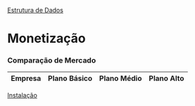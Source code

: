 [Estrutura de Dados](./Estrutura_de_dados.md)

# Monetização

### Comparação de Mercado
|        Empresa    |  Plano Básico |  Plano Médio  | Plano Alto    |
| ----------------- | :-----------: | :-----------: | :-----------: |



[Instalação](../README.md#Instalação)